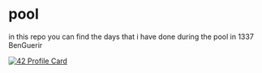 # pool
in this repo you can find the days that i have done during the pool in 1337 BenGuerir

[![42 Profile Card](https://1337-readme.vercel.app/api/profile?cursus=42cursus&dark=true&email=hide&login=otmallah)](https://github.com/mohouyizme/1337-readme)